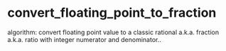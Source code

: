 # convert_floating_point_to_fraction
algorithm: convert floating point value to a classic rational a.k.a. fraction a.k.a. ratio with integer numerator and denominator..
